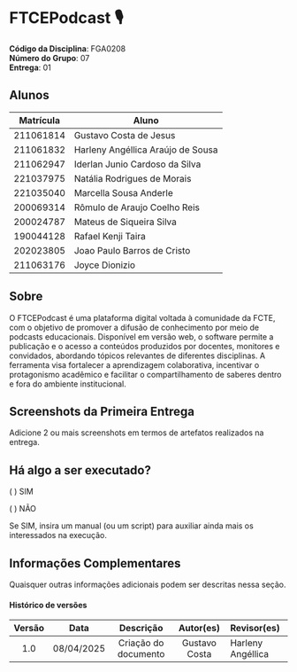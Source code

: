 # FTCEPodcast 🎙️

**Código da Disciplina**: FGA0208<br>
**Número do Grupo**: 07<br>
**Entrega**: 01<br>

## Alunos
|Matrícula | Aluno |
| -- | -- |
| 211061814  |  Gustavo Costa de Jesus |
| 211061832  |  Harleny Angéllica Araújo de Sousa |
| 211062947  |  Iderlan Junio Cardoso da Silva |
| 221037975  |  Natália Rodrigues de Morais |
| 221035040  |  Marcella Sousa Anderle |
| 200069314  |  Rômulo de Araujo Coelho Reis |
| 200024787  |  Mateus de Siqueira Silva  |
| 190044128  |  Rafael Kenji Taira  |
| 202023805  |  Joao Paulo Barros de Cristo  |
| 211063176  |  Joyce Dionizio  |












## Sobre 

O FTCEPodcast é uma plataforma digital voltada à comunidade da FCTE, com o objetivo de promover a difusão de conhecimento por meio de podcasts educacionais. Disponível em versão web, o software permite a publicação e o acesso a conteúdos produzidos por docentes, monitores e convidados, abordando tópicos relevantes de diferentes disciplinas. A ferramenta visa fortalecer a aprendizagem colaborativa, incentivar o protagonismo acadêmico e facilitar o compartilhamento de saberes dentro e fora do ambiente institucional.

## Screenshots da Primeira Entrega
Adicione 2 ou mais screenshots em termos de artefatos realizados na entrega.

## Há algo a ser executado?

( ) SIM

( ) NÃO

Se SIM, insira um manual (ou um script) para auxiliar ainda mais os interessados na execução.

## Informações Complementares 
Quaisquer outras informações adicionais podem ser descritas nessa seção.


#### Histórico de versões 

| Versão |    Data    |        Descrição         |    Autor(es)    |  Revisor(es)          
| :----: | :--------: | :----------------------: | :-------------: | :----------------|
|  1.0   | 08/04/2025 |   Criação do documento   | Gustavo Costa | Harleny Angéllica  | 